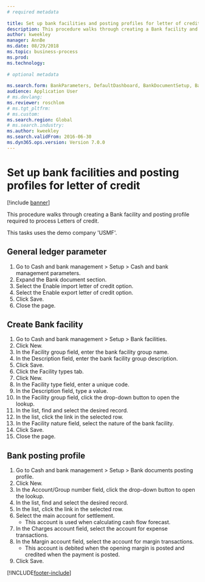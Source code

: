 ```yaml
--- 
# required metadata 
 
title: Set up bank facilities and posting profiles for letter of credit
description: This procedure walks through creating a Bank facility and posting profile required to process Letters of credit. 
author: kweekley
manager: AnnBe 
ms.date: 08/29/2018
ms.topic: business-process 
ms.prod:  
ms.technology:  
 
# optional metadata 
 
ms.search.form: BankParameters, DefaultDashboard, BankDocumentSetup, BankDocumentPosting   
audience: Application User 
# ms.devlang:  
ms.reviewer: roschlom
# ms.tgt_pltfrm:  
# ms.custom:  
ms.search.region: Global
# ms.search.industry: 
ms.author: kweekley
ms.search.validFrom: 2016-06-30 
ms.dyn365.ops.version: Version 7.0.0 
---
```

# Set up bank facilities and posting profiles for letter of credit

[!include [banner](../../includes/banner.md)]

This procedure walks through creating a Bank facility and posting profile required to process Letters of credit. 

This tasks uses the demo company 'USMF'.






## General ledger parameter
1. Go to Cash and bank management > Setup > Cash and bank management parameters.
2. Expand the Bank document section.
3. Select the Enable import letter of credit option.
4. Select the Enable export letter of credit option.
5. Click Save.
6. Close the page.

## Create Bank facility
1. Go to Cash and bank management > Setup > Bank facilities.
2. Click New.
3. In the Facility group field, enter the bank facility group name.
4. In the Description field, enter the bank facility group description.
5. Click Save.
6. Click the Facility types tab.
7. Click New.
8. In the Facility type field, enter a unique code.
9. In the Description field, type a value.
10. In the Facility group field, click the drop-down button to open the lookup.
11. In the list, find and select the desired record.
12. In the list, click the link in the selected row.
13. In the Facility nature field, select the nature of the bank facility.
14. Click Save.
15. Close the page.

## Bank posting profile
1. Go to Cash and bank management > Setup > Bank documents posting profile.
2. Click New.
3. In the Account/Group number field, click the drop-down button to open the lookup.
4. In the list, find and select the desired record.
5. In the list, click the link in the selected row.
6. Select the main account for settlement.
    * This account is used when calculating cash flow forecast.  
7. In the Charges account field, select the account for expense transactions.
8. In the Margin account field, select the account for margin transactions.
    * This account is debited when the opening margin is posted and credited when the payment is posted.  
9. Click Save.



[!INCLUDE[footer-include](../../../includes/footer-banner.md)]